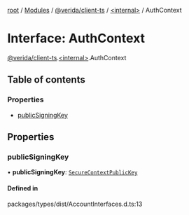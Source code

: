 [root](../README.md) / [Modules](../modules.md) / [@verida/client-ts](../modules/verida_client_ts.md) / [<internal\>](../modules/verida_client_ts._internal_.md) / AuthContext

# Interface: AuthContext

[@verida/client-ts](../modules/verida_client_ts.md).[<internal\>](../modules/verida_client_ts._internal_.md).AuthContext

## Table of contents

### Properties

- [publicSigningKey](verida_client_ts._internal_.AuthContext.md#publicsigningkey)

## Properties

### publicSigningKey

• **publicSigningKey**: [`SecureContextPublicKey`](verida_client_ts._internal_.SecureContextPublicKey.md)

#### Defined in

packages/types/dist/AccountInterfaces.d.ts:13
